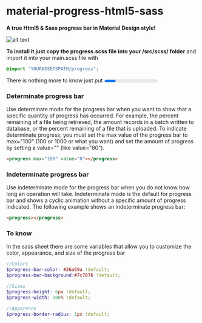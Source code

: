 # material-progress-html5-sass
**A true Html5 & Sass progress bar in Material Design style!**

![alt text](https://raw.githubusercontent.com/erikyo/material-progress-html5-sass/master/demo/progress.gif)

**To install it just copy the progress.scss file into your /src/scss/ folder** and import it into your main.scss file with 
```scss
@import "YOURASSETSPATH/progress";
```
There is nothing more to know just put <progress> inside your html code and will **automatically come with the custom progress.scss style**

### Determinate progress bar
Use determinate mode for the progress bar when you want to show that a specific quantity of progress has occurred. For example, the percent remaining of a file being retrieved, the amount records in a batch written to database, or the percent remaining of a file that is uploaded. To indicate determinate progress, you must set the max value of the progress bar to max="100" (100 or 1000 or what you want) and set the amount of progress by setting a value="" (like value="80").
```html
<progress max="100" value="0"></progress>
```

### Indeterminate progress bar
Use indeterminate mode for the progress bar when you do not know how long an operation will take. Indeterminate mode is the default for progress bar and shows a cyclic animation without a specific amount of progress indicated. The following example shows an indeterminate progress bar:
```html
<progress></progress>
```
### To know
In the sass sheet there are some variables that allow you to customize the color, appearance, and size of the progress bar
```scss
//Colors
$progress-bar-color: #26a69a !default;
$progress-bar-background:#7c7876 !default;

//Sizes
$progress-height: 6px !default;
$progress-width: 100% !default;

//Apparence
$progress-border-radius: 1px !default;
```

